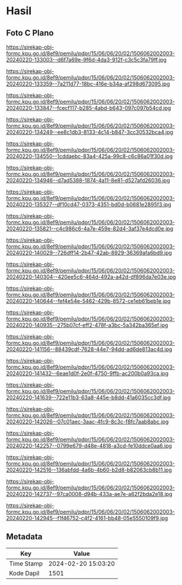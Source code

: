 # Hasil

## Foto C Plano

https://sirekap-obj-formc.kpu.go.id/8ef9/pemilu/pdpr/15/06/06/20/02/1506062002003-20240220-133003--d6f7a69e-9f6d-4da3-912f-c3c5c3fa79ff.jpg

https://sirekap-obj-formc.kpu.go.id/8ef9/pemilu/pdpr/15/06/06/20/02/1506062002003-20240220-133359--7a211d77-18bc-416e-b34a-af298d673095.jpg

https://sirekap-obj-formc.kpu.go.id/8ef9/pemilu/pdpr/15/06/06/20/02/1506062002003-20240220-133847--fcecf117-b285-4abd-b643-097c097b54cd.jpg

https://sirekap-obj-formc.kpu.go.id/8ef9/pemilu/pdpr/15/06/06/20/02/1506062002003-20240220-134249--ee8c1db3-8133-4c14-b847-3cc30532bca4.jpg

https://sirekap-obj-formc.kpu.go.id/8ef9/pemilu/pdpr/15/06/06/20/02/1506062002003-20240220-134550--1cddaebc-83a4-425a-99c8-c6c86a01f30d.jpg

https://sirekap-obj-formc.kpu.go.id/8ef9/pemilu/pdpr/15/06/06/20/02/1506062002003-20240220-134946--d7ad5388-1874-4a11-8e81-d527afd26036.jpg

https://sirekap-obj-formc.kpu.go.id/8ef9/pemilu/pdpr/15/06/06/20/02/1506062002003-20240220-135327--df10cd47-0373-4351-bd0d-b0681e2895f3.jpg

https://sirekap-obj-formc.kpu.go.id/8ef9/pemilu/pdpr/15/06/06/20/02/1506062002003-20240220-135821--c4c986c6-4a7e-459e-82d4-3af37e4dcd0e.jpg

https://sirekap-obj-formc.kpu.go.id/8ef9/pemilu/pdpr/15/06/06/20/02/1506062002003-20240220-140029--726dff14-2b47-42ab-8929-36369afa6bd9.jpg

https://sirekap-obj-formc.kpu.go.id/8ef9/pemilu/pdpr/15/06/06/20/02/1506062002003-20240220-140304--420ee5c6-464d-492a-a42d-df896da7e03e.jpg

https://sirekap-obj-formc.kpu.go.id/8ef9/pemilu/pdpr/15/06/06/20/02/1506062002003-20240220-140644--fef4e54e-5462-429b-8572-ce1eb61beb1e.jpg

https://sirekap-obj-formc.kpu.go.id/8ef9/pemilu/pdpr/15/06/06/20/02/1506062002003-20240220-140935--275b07cf-eff2-478f-a3bc-5a342ba365ef.jpg

https://sirekap-obj-formc.kpu.go.id/8ef9/pemilu/pdpr/15/06/06/20/02/1506062002003-20240220-141156--88439cdf-7628-44e7-94dd-ad6de813ac4d.jpg

https://sirekap-obj-formc.kpu.go.id/8ef9/pemilu/pdpr/15/06/06/20/02/1506062002003-20240220-141432--6eae1d0f-2e0f-4750-9ffb-ac200b0a93ca.jpg

https://sirekap-obj-formc.kpu.go.id/8ef9/pemilu/pdpr/15/06/06/20/02/1506062002003-20240220-141639--722e11b3-63a8-445e-b8dd-41a6035cc3df.jpg

https://sirekap-obj-formc.kpu.go.id/8ef9/pemilu/pdpr/15/06/06/20/02/1506062002003-20240220-142026--07c01aec-3aac-4fc9-8c3c-f8fc7aab8abc.jpg

https://sirekap-obj-formc.kpu.go.id/8ef9/pemilu/pdpr/15/06/06/20/02/1506062002003-20240220-142257--0799e679-d48e-4818-a3cd-fe10ddce0aa6.jpg

https://sirekap-obj-formc.kpu.go.id/8ef9/pemilu/pdpr/15/06/06/20/02/1506062002003-20240220-142516--136abfdd-4a6b-4b60-b2d8-b82063cb8b11.jpg

https://sirekap-obj-formc.kpu.go.id/8ef9/pemilu/pdpr/15/06/06/20/02/1506062002003-20240220-142737--97ca0008-d94b-433a-ae7e-a62f2bda2e18.jpg

https://sirekap-obj-formc.kpu.go.id/8ef9/pemilu/pdpr/15/06/06/20/02/1506062002003-20240220-142945--f1f46752-c4f2-4161-bb48-05e5550109f9.jpg


## Metadata

| Key        | Value               |
| ---------- | ------------------- |
| Time Stamp | 2024-02-20 15:03:20 |
| Kode Dapil | 1501                |



